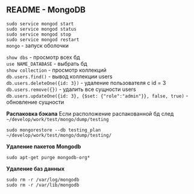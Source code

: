## README - MongoDB

`sudo service mongod start`  
`sudo service mongod status`  
`sudo service mongod stop`  
`sudo service mongod restart`  
`mongo` - запуск оболочки  

`show dbs` - просмотр всех бд  
`use NAME_DATABASE` - выбрать бд  
`show collection` - просмотр коллекций  
`db.users.find()` - вывод коллекции users  
`db.users.deleteOne({id: 3})` - удаление пользователя с id = 3  
`db.users.remove({})` - удалить все сущности users  
`db.users.updateOne({id: 3}, {$set: {"role":"admin"}}, false, true)` - обновление сущности  

**Распаковка бэкапа**
Если расположение распакованной бд след   `~/develop/work/test/mongo/dump/testing`
```
sudo mongorestore --db testing_plan ~/develop/work/test/mongo/dump/testing/
```
**Удаление пакетов Mongodb**  
```
sudo apt-get purge mongodb-org*
```
**Удаление баз данных**  
```
sudo rm -r /var/log/mongodb
sudo rm -r /var/lib/mongodb
```





<!--stackedit_data:
eyJoaXN0b3J5IjpbODMyNTExNDIwLC0xOTUwMjM4MzU2LC01MD
Y1NjYxNDYsLTE1NDc4NzgxNTYsNDk3ODE4ODEwLDEyODk2MTI0
MjddfQ==
-->